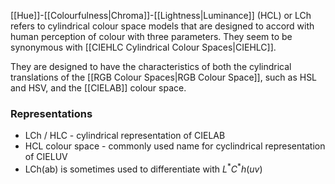 [[Hue]]-[[Colourfulness|Chroma]]-[[Lightness|Luminance]] (HCL) or LCh refers to cylindrical colour space models that are designed to accord with human perception of colour with three parameters. They seem to be synonymous with [[CIEHLC Cylindrical Colour Spaces|CIEHLC]].

They are designed to have the characteristics of both the cylindrical translations of the [[RGB Colour Spaces|RGB Colour Space]], such as HSL and HSV, and the [[CIELAB]] colour space.

### Representations
- LCh / HLC - cylindrical representation of CIELAB
- HCL colour space - commonly  used name for cyclindrical representation of CIELUV
- LCh(ab) is sometimes used to differentiate with $L^*C^*h(uv)$